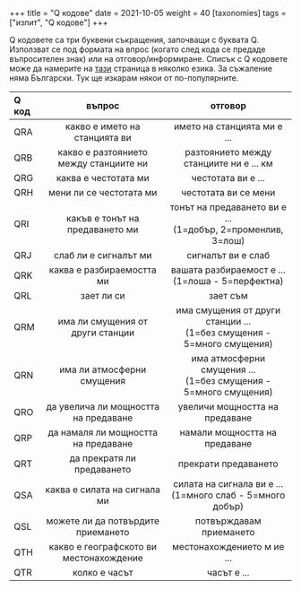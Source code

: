 +++
title = "Q кодове"
date = 2021-10-05
weight = 40
[taxonomies]
tags = ["изпит", "Q кодове"]
+++

Q кодовете са три буквени съкращения, започващи с буквата Q. Използват се под формата на впрос (когато след кода се предаде въпросителен знак) или на отговор/информиране.
Списък с Q кодовете може да намерите на [тази](https://www.itu.int/rec/R-REC-M.1172-0-199510-I/en) страница в няколко езика. За съжаление няма Български. Тук ще изкарам някои от по-популярните.

| Q код | въпрос | отговор |
| :--- | :---: | :---: |
| QRA | какво е името на станцията ви | името на станцията ми е ... |
| QRB | какво е разтоянието между станциите ни | разтоянието между станциите ни е ... км |
| QRG | каква е честотата ми | честотата ви е ... |
| QRH | мени ли се честотата ми | честотата ви се мени |
| QRI | какъв е тонът на предаването ми | тонът на предаването ви е ...<br>(1=добър, 2=променлив, 3=лош) |
| QRJ | слаб ли е сигналът ми | сигналът ви е слаб |
| QRK | каква е разбираемостта ми | вашата разбираемост е ...<br>(1=лоша - 5=перфектна) |
| QRL | зает ли си | зает съм |
| QRM | има ли смущения от други станции | има смущения от други станции ...<br>(1=без смущения - 5=много смущения) |
| QRN | има ли атмосферни смущения | има атмосферни смущения ...<br>(1=без смущения - 5=много смущения) |
| QRO | да увелича ли мощността на предаване | увеличи мощността на предаване |
| QRP | да намаля ли мощността на предаване | намали мощността на предаване |
| QRT | да прекратя ли предаването | прекрати предаването |
| QSA | каква е силата на сигнала ми | силата на сигнала ви е ...<br>(1=много слаб - 5=много добър) |
| QSL | можете ли да потвърдите приемането | потвърждавам приемането |
| QTH | какво е географското ви местонахождение | местонахождението м ие ... |
| QTR | колко е часът | часът е ... |

